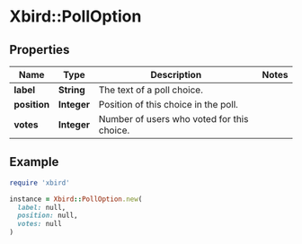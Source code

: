 # Xbird::PollOption

## Properties

| Name | Type | Description | Notes |
| ---- | ---- | ----------- | ----- |
| **label** | **String** | The text of a poll choice. |  |
| **position** | **Integer** | Position of this choice in the poll. |  |
| **votes** | **Integer** | Number of users who voted for this choice. |  |

## Example

```ruby
require 'xbird'

instance = Xbird::PollOption.new(
  label: null,
  position: null,
  votes: null
)
```

